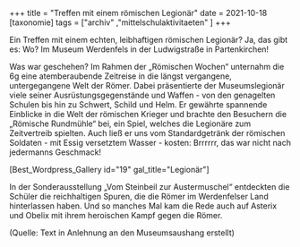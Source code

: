 +++
title = "Treffen mit einem römischen Legionär"
date = 2021-10-18
[taxonomie]
tags = ["archiv" ,"mittelschulaktivitaeten" ]
+++

Ein Treffen mit einem echten, leibhaftigen römischen Legionär? Ja, das gibt es: Wo? Im Museum Werdenfels in der Ludwigstraße in Partenkirchen!

Was war geschehen? Im Rahmen der „Römischen Wochen“ unternahm die 6g eine atemberaubende Zeitreise in die längst vergangene, untergegangene Welt der Römer. Dabei präsentierte der Museumslegionär viele seiner Ausrüstungsgegenstände und Waffen - von den genagelten Schulen bis hin zu Schwert, Schild und Helm. Er gewährte spannende Einblicke in die Welt der römischen Krieger und brachte den Besuchern die „Römische Rundmühle“ bei, ein Spiel, welches die Legionäre zum Zeitvertreib spielten. Auch ließ er uns vom Standardgetränk der römischen Soldaten - mit Essig versetztem Wasser - kosten: Brrrrrr, das war nicht nach jedermanns Geschmack!

\[Best\_Wordpress\_Gallery id="19" gal\_title="Legionär"\]

In der Sonderausstellung „Vom Steinbeil zur Austermuschel“ entdeckten die Schüler die reichhaltigen Spuren, die die Römer im Werdenfelser Land hinterlassen haben. Und so manches Mal kam die Rede auch auf Asterix und Obelix mit ihrem heroischen Kampf gegen die Römer.

(Quelle: Text in Anlehnung an den Museumsaushang erstellt)
